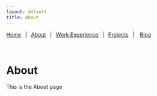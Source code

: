 ```yaml
---
layout: default
title: About
---
```


[Home](../index.md)&ensp;
|&ensp;
[About](../about.md)&ensp;
|&ensp;
[Work Experience](../work-experience.md)&ensp;
|&ensp;
[Projects](../projects.md)&ensp;
| &ensp;
[Blog](../blog.html)

<br>

# About
This is the About page
